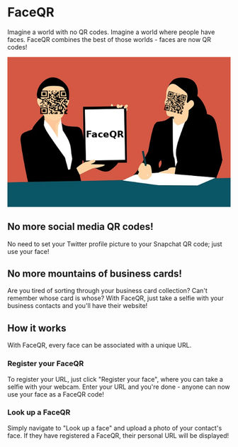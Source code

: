 FaceQR
======

Imagine a world with no QR codes. Imagine a world where people have faces. FaceQR combines the best of those worlds - faces are now QR codes!

![FaceQR People](https://raw.githubusercontent.com/faceqr/faceqr/master/faceqr_people.png)

## No more social media QR codes!
No need to set your Twitter profile picture to your Snapchat QR code; just use your face!

## No more mountains of business cards!
Are you tired of sorting through your business card collection? Can't remember whose card is whose? With FaceQR, just take a selfie with your business contacts and you'll have their website!

## How it works
With FaceQR, every face can be associated with a unique URL.
### Register your FaceQR
To register your URL, just click "Register your face", where you can take a selfie with your webcam. Enter your URL and you're done - anyone can now use your face as a FaceQR code!
### Look up a FaceQR
Simply navigate to "Look up a face" and upload a photo of your contact's face. If they have registered a FaceQR, their personal URL will be displayed!
